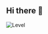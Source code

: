 ## Hi there 👋
![Level](https://user-images.githubusercontent.com/98537263/177055390-74808599-e162-4597-ac16-3da5a0b0054e.gif)

<!--
**Meekdavid/Meekdavid** is a ✨ _special_ ✨ repository because its `README.md` (this file) appears on your GitHub profile.

Here are some ideas to get you started:

- 🔭 I’m currently working on ...
- 🌱 I’m currently learning ...
- 👯 I’m looking to collaborate on ...
- 🤔 I’m looking for help with ...
- 💬 Ask me about ...
- 📫 How to reach me: ...
- 😄 Pronouns: ...
- ⚡ Fun fact: ...
-->
